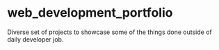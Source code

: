 # web_development_portfolio
Diverse set of projects to showcase some of the things done outside of daily developer job.
